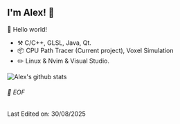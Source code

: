 ## I'm Alex! :wave:
🎊 Hello world!

- :hammer_and_pick: C/C++, GLSL, Java, Qt.
- :package: CPU Path Tracer (Current project), Voxel Simulation
- :pencil2: Linux & Nvim & Visual Studio.

![Alex's github stats](https://github-readme-stats.vercel.app/api?username=AlexanderKubarakos&theme=gruvbox&show_icons=true)


###### 💾 EOF

Last Edited on: 30/08/2025
